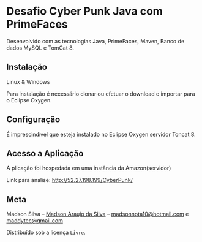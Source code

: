 # Desafio Cyber Punk  Java com PrimeFaces

Desenvolvido com as tecnologias Java, PrimeFaces, Maven, Banco de dados MySQL e TomCat 8.

## Instalação
Linux & Windows

Para instalação é necessário clonar ou efetuar o download e importar para o Eclipse Oxygen.

## Configuração
É imprescindível que esteja instalado no Eclipse Oxygen servidor Toncat 8.

## Acesso a Aplicação
A plicação foi hospedada em uma instância da Amazon(servidor)

Link para analise: http://52.27.198.199/CyberPunk/

## Meta
Madson Silva – [Madson Araujo da Silva](https://www.linkedin.com/in/madson-araujo-da-silva-94620187/) – madsonnota10@hotmail.com e maddytec@gmail.com

Distribuído sob a licença `Livre`.
